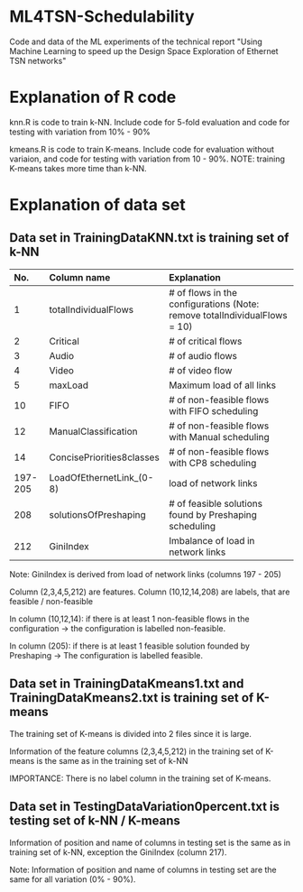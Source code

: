 # ML4TSN-Schedulability
Code and data of the ML experiments of the technical report "Using Machine Learning to speed up the Design Space Exploration of Ethernet TSN networks"


# Explanation of R code #

knn.R is code to train k-NN. Include code for 5-fold evaluation and code for testing with variation from 10% - 90%

kmeans.R is code to train K-means. Include code for evaluation without variaion, and code for testing with variation from 10 - 90%. NOTE: training K-means takes more time than k-NN.



# Explanation of data set #


## Data set in TrainingDataKNN.txt is training set of k-NN ##

| No. |			Column name		   |				Explanation |
|:----|:---------------------|:-------------------|
| 1		|	totalIndividualFlows |			# of flows in the configurations (Note: remove totalIndividualFlows = 10) |
| 2		|	Critical						 | # of critical flows |	
| 3		|	Audio							   | # of audio flows |
| 4		|	Video							   | # of video flow |
| 5		|	maxLoad							 | Maximum load of all links |
| 10	|	FIFO							   | # of non-feasible flows with FIFO scheduling |
| 12	|	ManualClassification | # of non-feasible flows with Manual scheduling |
| 14	|	ConcisePriorities8classes |	# of non-feasible flows with CP8 scheduling |
| 197-205 |	LoadOfEthernetLink_(0-8) | load of network links |
| 208	|	solutionsOfPreshaping	|	# of feasible solutions found by Preshaping scheduling |
| 212 | GiniIndex |	Imbalance of load in network links |

Note: GiniIndex is derived from load of network links (columns 197 - 205)

Column (2,3,4,5,212) are features. Column (10,12,14,208) are labels, that are feasible / non-feasible

In column (10,12,14): if there is at least 1 non-feasible flows in the configuration -> the configuration is labelled non-feasible.

In column (205): if there is at least 1 feasible solution founded by Preshaping -> The configuration is labelled feasible.



## Data set in TrainingDataKmeans1.txt and TrainingDataKmeans2.txt is training set of K-means ##

The training set of K-means is divided into 2 files since it is large.

Information of the feature columns (2,3,4,5,212) in the training set of K-means is the same as in the training set of k-NN

IMPORTANCE: There is no label column in the training set of K-means.



## Data set in TestingDataVariation0percent.txt is testing set of k-NN / K-means ##

Information of position and name of columns in testing set is the same as in training set of k-NN, exception the GiniIndex (column 217).

Note: Information of position and name of columns in testing set are the same for all variation (0% - 90%).
